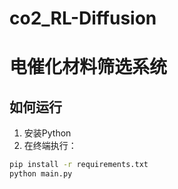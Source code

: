 # co2_RL-Diffusion
# 电催化材料筛选系统

## 如何运行
1. 安装Python
2. 在终端执行：
```bash
pip install -r requirements.txt
python main.py

